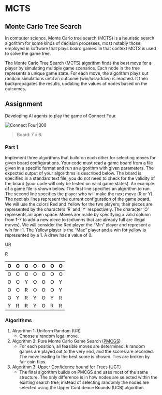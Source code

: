 # MCTS
## Monte Carlo Tree Search

In computer science, Monte Carlo tree search (MCTS) is a heuristic search algorithm for some kinds of decision processes, most notably those employed in software that plays board games. 
In that context MCTS is used to solve the game tree.

The Monte Carlo Tree Search (MCTS) algorithm finds the best move for a player by simulating multiple game scenarios. Each node in the tree represents a unique game state. For each move, the algorithm plays out random simulations until an outcome (win/loss/draw) is reached. It then backpropagates the results, updating the values of nodes based on the outcomes.

## Assignment 

Developing AI agents to	play the game of Connect Four. 

![Connect Four|300](https://encrypted-tbn0.gstatic.com/images?q=tbn:ANd9GcSxhoCAObjHdI6h8-lhRmsYP6KRlPDBFhoMHg&s)

> Board: 7 x 6. 

### Part 1

Implement three algorithms that build on each other for selecting moves for given board configurations. Your code must read a game board from a file given in a specific format and run an algorithm with given parameters. The expected output of your algorithms is described below. The board is specified in a standard text file; you do not need to check for the validity of the board (your code will only be tested on valid game states). An example of a game file is shown below. The first line specifies an algorithm to run. The second line specifies the player who will make the next move (R or Y). The next six lines represent the current configuration of the game board. We will use the colors Red and Yellow for the two players; their pieces are represented by the characters ‘R’ and ‘Y’ respectively. The character ‘O’ represents an open space. Moves are made by specifying a valid column from 1-7 to add a new piece to (columns that are already full are illegal moves). We will consider the Red player the “Min” player and represent a win for -1. The Yellow player is the “Max” player and a win for yellow is represented by a 1. A draw has a value of 0.

UR

R

| O   | O   | O   | O   | O   | O   | O   |
| --- | --- | --- | --- | --- | --- | --- |
| O   | O   | O   | O   | O   | O   | O   |
| O   | O   | Y   | O   | O   | O   | Y   |
| O   | O   | R   | O   | O   | O   | Y   |
| O   | Y   | R   | Y   | O   | Y   | R   |
| Y   | R   | R   | Y   | O   | R   | R   |

### Algorithms

1. Algorithm 1: Uniform Random (UR)
   - Choose a random legal move. 
3. Algorithm 2: Pure Monte Carlo Game Search ([PMCGS](https://www.youtube.com/watch?v=UXW2yZndl7U&ab_channel=JohnLevine))
   - For each position, all feasible moves are determined: k random games are played out to the very end, and the scores are recorded. The move leading to the best score is chosen. Ties are broken by fair coin flips.
5. Algorithm 3: Upper Confidence bound for Trees (UCT)	
   - The final algorithm builds on PMCGS and uses most of the same structure. The only difference is in how nodes are selected within the existing search tree; instead of selecting randomly the nodes are selected using the Upper Confidence Bounds (UCB) algorithm.
